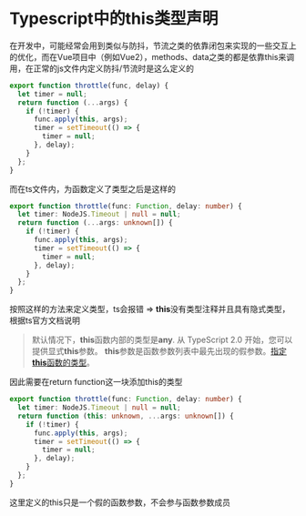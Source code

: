 # Typescript中的this类型声明

在开发中，可能经常会用到类似与防抖，节流之类的依靠闭包来实现的一些交互上的优化，而在Vue项目中（例如Vue2），methods、data之类的都是依靠this来调用，在正常的js文件内定义防抖/节流时是这么定义的
```javascript
export function throttle(func, delay) {
  let timer = null;
  return function (...args) {
    if (!timer) {
      func.apply(this, args);
      timer = setTimeout(() => {
        timer = null;
      }, delay);
    }
  };
}
```

而在ts文件内，为函数定义了类型之后是这样的

```typescript
export function throttle(func: Function, delay: number) {
  let timer: NodeJS.Timeout | null = null;
  return function (...args: unknown[]) {
    if (!timer) {
      func.apply(this, args);
      timer = setTimeout(() => {
        timer = null;
      }, delay);
    }
  };
}
```

按照这样的方法来定义类型，ts会报错 => **this**没有类型注释并且具有隐式类型，根据ts官方文档说明

> 默认情况下，**this**函数内部的类型是**any**. 从 TypeScript 2.0 开始，您可以提供显式**this**参数。
**this**参数是函数参数列表中最先出现的假参数。[指定**this**函数的类型](https://www.typescriptlang.org/docs/handbook/release-notes/typescript-2-0.html#specifying-the-type-of-this-for-functions)。

因此需要在return function这一块添加this的类型

```typescript
export function throttle(func: Function, delay: number) {
  let timer: NodeJS.Timeout | null = null;
  return function (this: unknown, ...args: unknown[]) {
    if (!timer) {
      func.apply(this, args);
      timer = setTimeout(() => {
        timer = null;
      }, delay);
    }
  };
}
```

这里定义的this只是一个假的函数参数，不会参与函数参数成员
